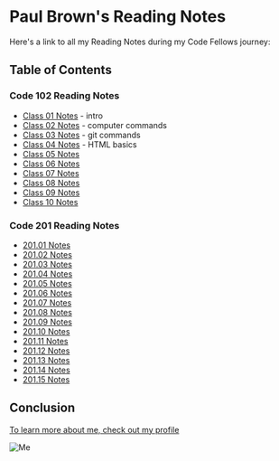 # Paul Brown's Reading Notes

Here's a link to all my Reading Notes during my Code Fellows journey:

## Table of Contents

### Code 102 Reading Notes
* [Class 01 Notes](./102/class-01.md) - intro
* [Class 02 Notes](./102/class-02.md) - computer commands
* [Class 03 Notes](./102/class-03.md) - git commands
* [Class 04 Notes](102/class-04.md) - HTML basics
* [Class 05 Notes](102/class-05.md)
* [Class 06 Notes](102/class-06.md)
* [Class 07 Notes](102/class-07.md)
* [Class 08 Notes](102/class-08.md)
* [Class 09 Notes](102/class-09.md)
* [Class 10 Notes](102/class-10.md)


### Code 201 Reading Notes
* [201.01 Notes](201/201-class01.md)
* [201.02 Notes](201/201-class02.md)
* [201.03 Notes](201/201-class03.md)
* [201.04 Notes](201/201-class04.md)
* [201.05 Notes](201/201-class05.md)
* [201.06 Notes](201/201-class06.md)
* [201.07 Notes](201/201-class07.md)
* [201.08 Notes](201/201-class08.md)
* [201.09 Notes](201/201-class09.md)
* [201.10 Notes](201/201-class10.md)
* [201.11 Notes](201/201-class11.md)
* [201.12 Notes](201/201-class12.md)
* [201.13 Notes](201/201-class13.md)
* [201.14 Notes](201/201-class14.md)
* [201.15 Notes](201/201-class15.md)



## Conclusion

[To learn more about me, check out my profile](https://github.com/0xQuasark)

![Me](https://i.ibb.co/qdBy02y/moi.jpg)

